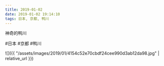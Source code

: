 ```yaml
---
title: 2019-01-02
date: 2019-01-02 19:14:10
tags: 日本, 京都, 鸭川
---
```


<p>神奇的鸭川</p>

#日本 #京都 #鸭川

![]({{ "/assets/images/2019/01/4154c52e70cbdf24cee990d3ab12da98.jpg" | relative_url }})

